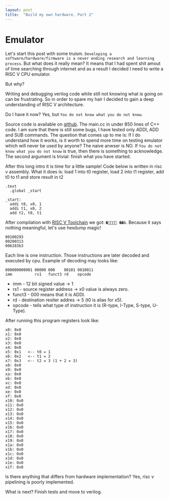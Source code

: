 ```yaml
---
layout: post
title:  "Build my own hardware. Part 2"
---
```


# Emulator

Let's start this post with some truism. `Developing a software/hardware/firmware is a never ending research and learning process`.
But what does it really mean? It means that I had spent shit amout of time searching through internet and as a result I decided I need to write a RISC V CPU emulator.


But why? 


Writing and debugging verilog code while still not knowing what is going on can be frustrating.
So in order to spare my hair I decided to gain a deep understanding of RISC V architecture.

Do I have it now? Yes, but `You do not know what you do not know`.

Source code is available on [github](https://github.com/alexanderKus/risc-v-emulator). The main.cc in under 850 lines of C++ code. 
I am sure that there is still some bugs, I have tested only ADDI, ADD and SUB commands. The question that comes up to me is: If I do understand how it works, is it worth to spend more time on testing emulator which will never be used by anyone?
The naive anwser is NO. If `You do not know what you do not know` is true, then there is something to acknowledge. The second argument is trivial: finish what you have started.


After this long intro it is time for a little sample! Code below is written in risc v assembly. What it does is: load 1 into t0 register, load 2 into t1 register, add t0 to t1 and store result in t2

```
.text
  .global _start

_start:
  addi t0, x0, 1
  addi t1, x0, 2
  add t2, t0, t1
```

After compilation with [RISC V Toolchain](https://github.com/riscv-collab/riscv-gnu-toolchain) we got: `�   ��b `. Because it says nothing meaningful, let's use hexdump magic! 

```
00100293
00200313
006283b3
```

Each line is one instruction. Those instructions are later decoded and executed by cpu.
Example of decoding may looks like:

```
000000000001 00000 000    00101 0010011
imm          rs1   funct3 rd    opcode
```
 - imm - 12 bit signed value -> 1
 - rs1 - source register address -> x0 value is always zero.
 - funct3 - 000 means that it is ADDI.
 - rd - destination resiter addres -> 5 (t0 is alias for x5).
 - opcode - tells what type of instruction it is (R-type, I-Type, S-type, U-Type).

After running this program registers look like:

```
x0: 0x0
x1: 0x0
x2: 0x0
x3: 0x0
x4: 0x0
x5: 0x1   <-- t0 = 1
x6: 0x2   <-- t1 = 2
x7: 0x3   <-- t2 = 3 (1 + 2 = 3)
x8: 0x0
x9: 0x0
xa: 0x0
xb: 0x0
xc: 0x0
xd: 0x0
xe: 0x0
xf: 0x0
x10: 0x0
x11: 0x0
x12: 0x0
x13: 0x0
x14: 0x0
x15: 0x0
x16: 0x0
x17: 0x0
x18: 0x0
x19: 0x0
x1a: 0x0
x1b: 0x0
x1c: 0x0
x1d: 0x0
x1e: 0x0
x1f: 0x0
```

Is there anything that differs from hardware implementation? Yes, risc v pipelining is poorly implemented.

What is next? Finish tests and move to verilog.